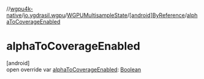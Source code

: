 //[wgpu4k-native](../../../../index.md)/[io.ygdrasil.wgpu](../../index.md)/[WGPUMultisampleState](../index.md)/[[android]ByReference](index.md)/[alphaToCoverageEnabled](alpha-to-coverage-enabled.md)

# alphaToCoverageEnabled

[android]\
open override var [alphaToCoverageEnabled](alpha-to-coverage-enabled.md): [Boolean](https://kotlinlang.org/api/core/kotlin-stdlib/kotlin/-boolean/index.html)